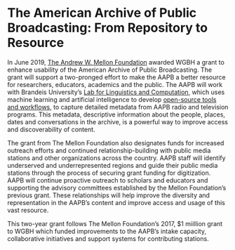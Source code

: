 # The American Archive of Public Broadcasting: From Repository to Resource

In June 2019, [The Andrew W. Mellon Foundation](https://mellon.org/) awarded WGBH a grant to enhance usability of the American Archive of Public Broadcasting. The grant will support a two-pronged effort to make the AAPB a better resource for researchers, educators, academics and the public. The AAPB will work with Brandeis University’s [Lab for Linguistics and Computation](https://www.cs.brandeis.edu/~llc/), which uses machine learning and artificial intelligence to develop [open-source tools and workflows](https://clams.ai/), to capture detailed metadata from AAPB radio and television programs. This metadata, descriptive information about the people, places, dates and conversations in the archive, is a powerful way to improve access and discoverability of content. 

The grant from The Mellon Foundation also designates funds for increased outreach efforts and continued relationship-building with public media stations and other organizations across the country. AAPB staff will identify underserved and underrepresented regions and guide their public media stations through the process of securing grant funding for digitization. AAPB will continue proactive outreach to scholars and educators and supporting the advisory committees established by the Mellon Foundation’s previous grant. These relationships will help improve the diversity and representation in the AAPB’s content and improve access and usage of this vast resource.

This two-year grant follows The Mellon Foundation’s 2017, $1 miillion grant to WGBH which funded improvements to the AAPB’s intake capacity, collaborative initiatives and support systems for contributing stations.
